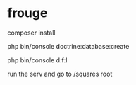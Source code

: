 # frouge

composer install

php bin/console doctrine:database:create

php bin/console d:f:l 

run the serv and go to /squares root